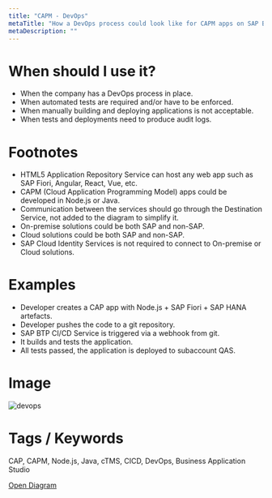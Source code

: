 ```yaml
---
title: "CAPM - DevOps"
metaTitle: "How a DevOps process could look like for CAPM apps on SAP BTP."
metaDescription: ""
---
```



# When should I use it?

- When the company has a DevOps process in place.
- When automated tests are required and/or have to be enforced.
- When manually building and deploying applications is not acceptable.
- When tests and deployments need to produce audit logs.

# Footnotes

- HTML5 Application Repository Service can host any web app such as SAP Fiori, Angular, React, Vue, etc.
- CAPM (Cloud Application Programming Model) apps could be developed in Node.js or Java.
- Communication between the services should go through the Destination Service, not added to the diagram to simplify it.
- On-premise solutions could be both SAP and non-SAP.
- Cloud solutions could be both SAP and non-SAP.
- SAP Cloud Identity Services is not required to connect to On-premise or Cloud solutions.

# Examples

- Developer creates a CAP app with Node.js + SAP Fiori + SAP HANA artefacts.
- Developer pushes the code to a git repository.
- SAP BTP CI/CD Service is triggered via a webhook from git.
- It builds and tests the application.
- All tests passed, the application is deployed to subaccount QAS.

# Image

![devops](https://github.com/rsletta/sap_btp_icons_drawio_lib/assets/443888/8fe02f70-ef0d-4a73-bf1b-16e197b598ee)

# Tags / Keywords

CAP, CAPM, Node.js, Java, cTMS, CICD, DevOps, Business Application Studio


[Open Diagram](https://app.diagrams.net/?create=https://raw.githubusercontent.com/rsletta/sap_btp_icons_drawio_lib/main/src/templates/CAPM-DevOps/SAPBTP-CAP_DevOps.drawio.xml)